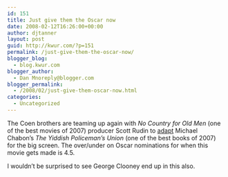 ```yaml
---
id: 151
title: Just give them the Oscar now
date: 2008-02-12T16:26:00+00:00
author: djtanner
layout: post
guid: http://kwur.com/?p=151
permalink: /just-give-them-the-oscar-now/
blogger_blog:
  - blog.kwur.com
blogger_author:
  - Dan Mnoreply@blogger.com
blogger_permalink:
  - /2008/02/just-give-them-oscar-now.html
categories:
  - Uncategorized
---
```

<div class="pf-content">
  <p>
    The Coen brothers are teaming up again with <span style="font-style: italic;">No Country for Old Men</span> (one of the best movies of 2007) producer Scott Rudin to <a href="http://www.variety.com/article/VR1117980719.html?categoryid=13&cs=1&nid=2563">adapt</a> Michael Chabon&#8217;s <span style="font-style: italic;">The Yiddish Policeman&#8217;s Union</span> (one of the best books of 2007) for the big screen. The over/under on Oscar nominations for when this movie gets made is 4.5.
  </p>
  
  <p>
    I wouldn&#8217;t be surprised to see George Clooney end up in this also.
  </p>
</div>